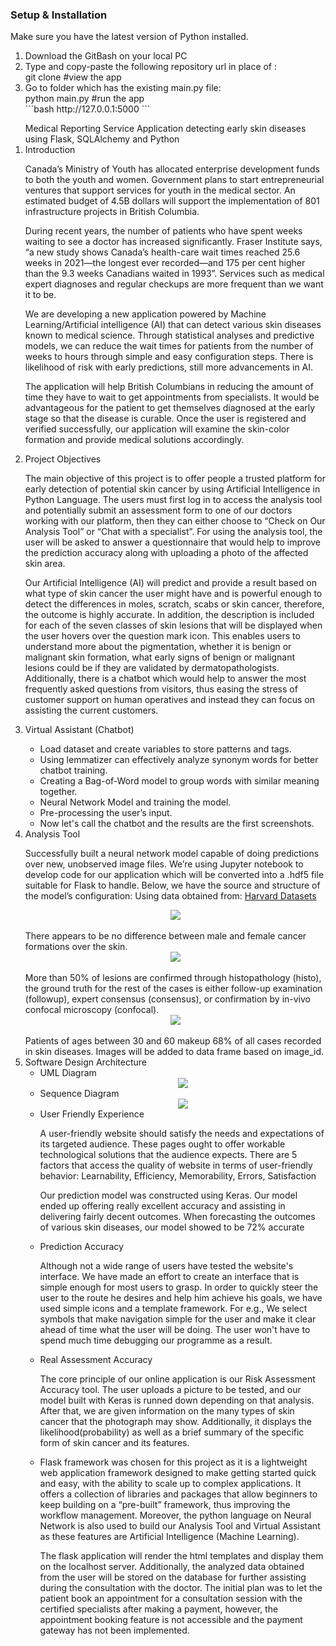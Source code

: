 ### Setup & Installation

Make sure you have the latest version of Python installed.

<ol>
  <li>Download the GitBash on your local PC</li>
  <li>Type and copy-paste the following repository url in place of <repo-url>:<br>
  git clone <repo-url> #view the app
  </li>
  <li>Go to folder which has the existing main.py file:<br>
  python main.py #run the app
  </li>
  ```bash
  http://127.0.0.1:5000
  ```
</ol>
<ol>
  Medical Reporting Service Application detecting early skin diseases using Flask, SQLAlchemy and Python
  <li>
  Introduction
  <p>Canada’s Ministry of Youth has allocated enterprise development funds to both the youth and women. Government plans to start entrepreneurial ventures
  that support services for youth in the medical sector. An estimated budget of 4.5B dollars will support the implementation of 801 infrastructure projects
  in British Columbia.</p>
  <p>During recent years, the number of patients who have spent weeks waiting to see a doctor has increased significantly. Fraser Institute says, “a new 
  study shows Canada’s health-care wait times reached 25.6 weeks in 2021—the longest ever recorded—and 175 per cent higher than the 9.3 weeks Canadians 
  waited in 1993”. Services such as medical expert diagnoses and regular checkups are more frequent than we want it to be.</p>
  <p>We are developing a new application powered by Machine Learning/Artificial intelligence (AI) that can detect various skin diseases known to medical 
  science. Through statistical analyses and predictive models, we can reduce the wait times for patients from the number of weeks to hours through simple
  and easy configuration steps. There is likelihood of risk with early predictions, still more advancements in AI.</p>
  <p>The application will help British Columbians in reducing the amount of time they have to wait to get appointments from specialists. It would be 
  advantageous for the patient to get themselves diagnosed at the early stage so that the disease is curable. Once the user is registered and verified
  successfully, our application will examine the skin-color formation and provide medical solutions accordingly.</p>
  </li>
  <li>
  Project Objectives
  <p>The main objective of this project is to offer people a trusted platform for early detection of potential skin cancer by using Artificial Intelligence
  in Python Language. The users must first log in to access the analysis tool and potentially submit an assessment form to one of our doctors working with our
  platform, then they can either choose to “Check on Our Analysis Tool” or “Chat with a specialist”. For using the analysis tool, the user will be asked to
  answer a questionnaire that would help to improve the prediction accuracy along with uploading a photo of the affected skin area.</p>
  <p>Our Artificial Intelligence (AI) will predict and provide a result based on what type of skin cancer the user might have and is powerful enough to detect
  the differences in moles, scratch, scabs or skin cancer, therefore, the outcome is highly accurate. In addition, the description is included for each of the
  seven classes of skin lesions that will be displayed when the user hovers over the question mark icon. This enables users to understand more about the pigmentation,
  whether it is benign or malignant skin formation, what early signs of benign or malignant lesions could be if they are validated by dermatopathologists.
  Additionally, there is a chatbot which would help to answer the most frequently asked questions from visitors, thus easing the stress of customer support on
  human operatives and instead they can focus on assisting the current customers.</p>
  </li>
  <li>
  Virtual Assistant (Chatbot)
  </li>
  <ul>
  <li>Load dataset and create variables to store patterns and tags.</li>
  <li>Using lemmatizer can effectively analyze synonym words for better chatbot training.</li>
  <li>Creating a Bag-of-Word model to group words with similar meaning together.</li>
  <li>Neural Network Model and training the model.</li>
  <li>Pre-processing the user’s input.</li>
  <li>Now let's call the chatbot and the results are the first screenshots.</li>
  </ul>
  <li>
  Analysis Tool
  <p>Successfully built a neural network model capable of doing predictions over new, unobserved image files. We’re using Jupyter notebook to develop code for our application which will be converted into a .hdf5 file suitable for Flask to handle. Below, we have the source and structure of the model’s configuration:
Using data obtained from: <a href="https://dataverse.harvard.edu/dataset.xhtml?persistentId=doi:10.7910/DVN/DBW86T">Harvard Datasets</a></p>
  <div align="center"><img src="https://user-images.githubusercontent.com/30309234/208763727-c8cb4a3e-a057-465d-a6c9-a320c187f84a.png" />
</div><br>
  There appears to be no difference between male and female cancer formations over the skin.
  <div align="center"><img src="https://user-images.githubusercontent.com/30309234/208763825-143f2a6b-641f-421d-86a4-a8d0e8132099.png" />
</div><br>
  More than 50% of lesions are confirmed through histopathology (histo), the ground truth for the rest of the cases is either follow-up examination (followup),
  expert consensus (consensus), or confirmation by in-vivo confocal microscopy (confocal).
  <div align="center"><img src="https://user-images.githubusercontent.com/30309234/208764423-736c8aa3-ea24-452c-aa62-924ba9f35727.png" />
</div><br>
  Patients of ages between 30 and 60 makeup 68% of all cases recorded in skin diseases. Images will be added to data frame based on image_id.
  </li>
  <li>
    Software Design Architecture
    <ul>
    <li>UML Diagram<br><div align="center"><img src="https://user-images.githubusercontent.com/30309234/208759427-8b53c067-489f-4bd7-88ce-aa89a0993629.png" />
</div></li>
    <li>Sequence Diagram<br><div align="center"><img src="https://user-images.githubusercontent.com/30309234/208759179-93c222ae-cee9-4132-98ef-c40ee83f281a.png" /></div></li>
      <li>User Friendly Experience<br>
    <p>A user-friendly website should satisfy the needs and expectations of its targeted audience. These pages ought to offer workable technological solutions that
    the audience expects. There are 5 factors that access the quality of website in terms of user-friendly behavior: Learnability, Efficiency, Memorability,
    Errors, Satisfaction</p>
    <p>Our prediction model was constructed using Keras. Our model ended up offering really excellent accuracy and assisting in delivering fairly decent outcomes.
    When forecasting the outcomes of various skin diseases, our model showed to be 72% accurate</p>
    </li>
    <li>Prediction Accuracy<br>
    <p>Although not a wide range of users have tested the website's interface. We have made an effort to create an interface that is simple enough for most users
    to grasp. In order to quickly steer the user to the route he desires and help him achieve his goals, we have used simple icons and a template framework.
    For e.g., We select symbols that make navigation simple for the user and make it	clear ahead of time what the user will be doing. The user won't have to spend
    much time debugging our programme as a result.</li>
    <li>Real Assessment Accuracy<br>
    <p>The core principle of our online application is our Risk Assessment Accuracy tool. The user uploads a picture to be tested, and our model built with Keras
    is runned down depending on that analysis. After that, we are given information on the many types of skin cancer that the photograph may show. Additionally,
    it displays the likelihood(probability)  as well as a brief summary of the specific form of skin cancer and its features.</p>
    </li>
    <li>
    <p>Flask framework was chosen for this project as it is a lightweight web application framework designed to make getting started quick and easy, with the
    ability to scale up to complex applications. It offers a collection of libraries and packages that allow beginners to keep building on a “pre-built” framework,
    thus improving the workflow management. Moreover, the python language on Neural Network is also used to build our Analysis Tool and Virtual Assistant as
    these features are Artificial Intelligence (Machine Learning).</p><p>The flask application will render the html templates and display them on the localhost
    server. Additionally, the analyzed data obtained from the user will be stored on the database for further assisting during the consultation with the doctor.
    The initial plan was to let the patient book an appointment for a consultation session with the certified specialists after making a payment, however, the
    appointment booking feature is not accessible and the payment gateway has not been implemented.</p>
    </li>
    </ul>
  </li>
</ol>
